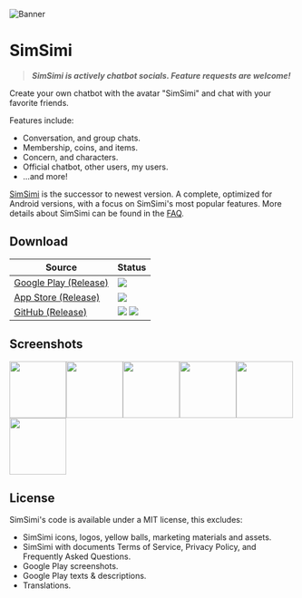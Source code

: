 ![Banner](https://cdn6.aptoide.com/imgs/8/e/f/8ef475b80a156a0e8889a86be8607001_fgraphic.png)
# SimSimi

> _**SimSimi is actively chatbot socials. Feature requests are welcome!**_

Create your own chatbot with the avatar "SimSimi" and chat with your favorite friends.

Features include:

* Conversation, and group chats.
* Membership, coins, and items.
* Concern, and characters.
* Official chatbot, other users, my users.
* ...and more!

[SimSimi](https://simsimi.com) is the successor
to newest version. A complete, optimized for Android versions, with a focus on SimSimi's most popular features. More details about SimSimi can be found in the [FAQ](http://blog.simsimi.com/2012/02/simsimi-user-faq.html).

<!--- [SimSimi](https://simsimi.com/) is an artificial intelligence based chatbot, also known as a chatbot. A unique daily conversation with diversity, fun and vitality. -->

## Download

| Source                                                                                 | Status                                                                                                                                                                                                                          |
|----------------------------------------------------------------------------------------|---------------------------------------------------------------------------------------------------------------------------------------------------------------------------------------------------------------------------------|
| [Google Play (Release)](https://play.google.com/store/apps/details?id=com.ismaker.android.simsimi) | ![](https://img.shields.io/endpoint?color=green&logo=google-play&logoColor=green&url=https%3A%2F%2Fplay.cuzi.workers.dev%2Fplay%3Fi%3Dcom.ismaker.android.simsimi%26gl%3DUS%26hl%3Den%26l%3DGoogle%2520Play%26m%3D%24version) |
 | [App Store (Release)](https://apps.apple.com/us/app/simsimi/id375239755) | ![](https://img.shields.io/endpoint?color=blue&logo=Apple&logoColor=blue&url=https%3A%2F%2Fplay.cuzi.workers.dev%2Fplay%3Fi%3Dcom.ismaker.android.simsimi%26gl%3DUS%26hl%3Den%26l%3DApp%2520Store%26m%3D%24version) |
 | [GitHub (Release)](https://github.com/NurMiApp/simsimi/releases) | ![](https://img.shields.io/github/v/release/NurMiApp/simsimi?display_name=release&logo=github&label=GitHub%20(Release)) ![](https://img.shields.io/github/downloads/NurMiApp/simsimi/latest/total?label=%20) |
## Screenshots

<img src="https://play-lh.googleusercontent.com/oS3W3TUeq0LlJgsQVuS3ANMNEfsqNUK4gg1At9VUGgzul4sisJAcVynKLI4r3E8fWmA=w526-h296-rw" width="100"><img src="https://play-lh.googleusercontent.com/CXVS3Lrm_UAUNTSTOS7bwGmO_Vq_t6BbLjy-9eh_yGogfL-4NBTlfCWPYeqXPOpNd94=w526-h296-rw" width="100"><img src="https://play-lh.googleusercontent.com/Kigueh2LOZsJXfxxEP6ejnJaO0APWCP0JKI9KK7WxdBGN4ilDpIj-uGhq8mXx3Avtw=w526-h296-rw" width="100"><img src="https://play-lh.googleusercontent.com/zlVzZyE0jTvwAYn8KsjEjD1ysl6T86jEWoa4VNzJQUpwkUAPjyaok06hujZh3BORCzD1=w526-h296-rw" width="100"><img src="https://play-lh.googleusercontent.com/fg459euqYI4ATw7Hss5sQmNEUQx_mAfwNqH3XmodnI2Yku_b8eNPpX3FyrcsHrY6Vw=w526-h296-rw" width="100"><img src="https://play-lh.googleusercontent.com/C7zpokueORSFNxrPMkbW2USoeWcx339XBfPtQE3nGfTMcjuLUyuYEXpj6Z8NAkkKLm8=w526-h296-rw" width="100">

## License

SimSimi's code is available under a MIT license, this excludes:

* SimSimi icons, logos, yellow balls, marketing materials and assets.
* SimSimi with documents Terms of Service, Privacy Policy, and Frequently Asked Questions.
* Google Play screenshots.
* Google Play texts & descriptions.
* Translations.
